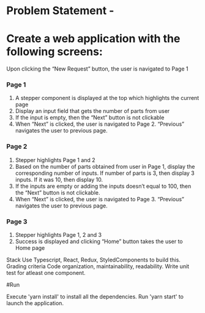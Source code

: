 # Problem Statement -

# Create a web application with the following screens:

Upon clicking the “New Request” button, the user is navigated to Page 1

### Page 1
1) A stepper component is displayed at the top which highlights the current page
2) Display an input field that gets the number of parts from user
3) If the input is empty, then the “Next” button is not clickable
4) When “Next” is clicked, the user is navigated to Page 2. “Previous” navigates the user to previous
page.

### Page 2
1) Stepper highlights Page 1 and 2
2) Based on the number of parts obtained from user in Page 1, display the corresponding number of
inputs. If number of parts is 3, then display 3 inputs. If it was 10, then display 10.
3) If the inputs are empty or adding the inputs doesn’t equal to 100, then the “Next” button is not
clickable.
4) When “Next” is clicked, the user is navigated to Page 3. “Previous” navigates the user to previous
page.

### Page 3
1) Stepper highlights Page 1, 2 and 3
2) Success is displayed and clicking “Home” button takes the user to Home page

Stack Use Typescript, React, Redux, StyledComponents to build this.
Grading criteria
Code organization, maintainability, readability.
Write unit test for atleast one component.

#Run

Execute 'yarn install' to install all the dependencies.
Run 'yarn start' to launch the application.
